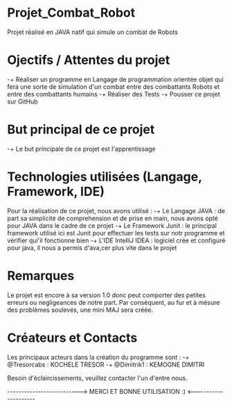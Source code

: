 # Projet_Combat_Robot
Projet réalisé en JAVA natif qui simule un combat de Robots

# Ojectifs / Attentes du projet
-+ Réaliser un programme en Langage de programmation orientée objet qui fera une sorte de simulation d'un combat entre des combattants Robots et entre des combattants humains
-+ Réaliser des Tests
-+ Pousser ce projet sur GitHub

# But principal de ce projet
-+ Le but principale de ce projet est l'apprentissage

# Technologies utilisées (Langage, Framework, IDE)
   Pour la réalisation de ce projet, nous avons utilisé :
-+  Le Langage JAVA : de part sa simplicité de comprehension et de prise en main, nous avons opté pour JAVA dans le cadre de ce projet
-+  Le Framework Junit : le principal framework utilisé ici est Junit pour effectuer les tests sur notr programme et vérifier qui'il fonctionne bien
-+  L'IDE IntelliJ IDEA : logiciel crée et configuré pour java, il nous a permis d'ava,cer plus vite dans le projet

# Remarques
 Le projet est encore à sa version 1.0  donc peut comporter des petites erreurs ou negligeances de notre part. Par conséquent, au fur et à mésure des problèmes soulevés, une mini MAJ sera créée.

# Créateurs et Contacts
   Les principaux acteurs dans la création du programme sont :
-+ @Tresorcabs : KOCHELE TRESOR
-+ @Dimitrik1  : KEMOGNE DIMITRI

   Besoin  d'éclaircissements, veuillez contacter l'un d'entre nous.

   -------------------------->   MERCI ET BONNE UTILISATION :)    <--------------------
